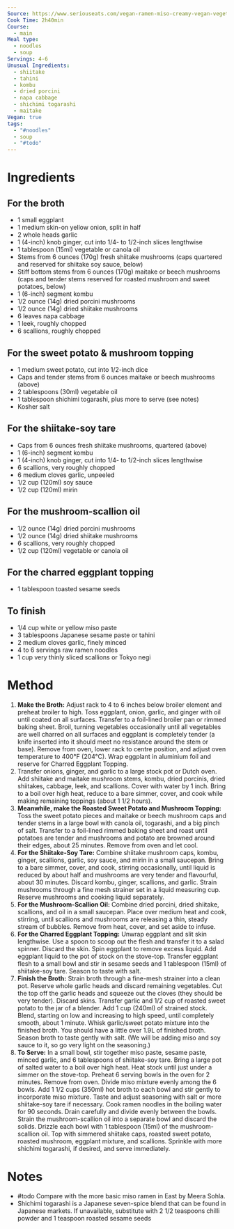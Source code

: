 ```yaml
---
Source: https://www.seriouseats.com/vegan-ramen-miso-creamy-vegan-vegetarian-food-lab-recipe
Cook Time: 2h40min
Course:
  - main
Meal type:
  - noodles
  - soup
Servings: 4-6
Unusual Ingredients:
  - shiitake
  - tahini
  - kombu
  - dried porcini
  - napa cabbage
  - shichimi togarashi
  - maitake
Vegan: true
tags:
  - "#noodles"
  - soup
  - "#todo"
---
```

# Ingredients

## For the broth

- 1 small eggplant
- 1 medium skin-on yellow onion, split in half
- 2 whole heads garlic
- 1 (4-inch) knob ginger, cut into 1/4- to 1/2-inch slices lengthwise
- 1 tablespoon (15ml) vegetable or canola oil
- Stems from 6 ounces (170g) fresh shiitake mushrooms (caps quartered and reserved for shiitake soy sauce, below)
- Stiff bottom stems from 6 ounces (170g) maitake or beech mushrooms (caps and tender stems reserved for roasted mushroom and sweet potatoes, below)
- 1 (6-inch) segment kombu
- 1/2 ounce (14g) dried porcini mushrooms
- 1/2 ounce (14g) dried shiitake mushrooms
- 6 leaves napa cabbage
- 1 leek, roughly chopped
- 6 scallions, roughly chopped

## For the sweet potato & mushroom topping

- 1 medium sweet potato, cut into 1/2-inch dice
- Caps and tender stems from 6 ounces maitake or beech mushrooms (above)
- 2 tablespoons (30ml) vegetable oil
- 1 tablespoon shichimi togarashi, plus more to serve (see notes)
- Kosher salt

## For the shiitake-soy tare

- Caps from 6 ounces fresh shiitake mushrooms, quartered (above)
- 1 (6-inch) segment kombu
- 1 (4-inch) knob ginger, cut into 1/4- to 1/2-inch slices lengthwise
- 6 scallions, very roughly chopped
- 6 medium cloves garlic, unpeeled
- 1/2 cup (120ml) soy sauce
- 1/2 cup (120ml) mirin

## For the mushroom-scallion oil

- 1/2 ounce (14g) dried porcini mushrooms
- 1/2 ounce (14g) dried shiitake mushrooms
- 6 scallions, very roughly chopped
- 1/2 cup (120ml) vegetable or canola oil

## For the charred eggplant topping

- 1 tablespoon toasted sesame seeds

## To finish

- 1/4 cup white or yellow miso paste
- 3 tablespoons Japanese sesame paste or tahini
- 2 medium cloves garlic, finely minced
- 4 to 6 servings raw ramen noodles
- 1 cup very thinly sliced scallions or Tokyo negi

# Method

1. **Make the Broth:** Adjust rack to 4 to 6 inches below broiler element and preheat broiler to high. Toss eggplant, onion, garlic, and ginger with oil until coated on all surfaces. Transfer to a foil-lined broiler pan or rimmed baking sheet. Broil, turning vegetables occasionally until all vegetables are well charred on all surfaces and eggplant is completely tender (a knife inserted into it should meet no resistance around the stem or base). Remove from oven, lower rack to centre position, and adjust oven temperature to 400°F (204°C). Wrap eggplant in aluminium foil and reserve for Charred Eggplant Topping.
2. Transfer onions, ginger, and garlic to a large stock pot or Dutch oven. Add shiitake and maitake mushroom stems, kombu, dried porcinis, dried shiitakes, cabbage, leek, and scallions. Cover with water by 1 inch. Bring to a boil over high heat, reduce to a bare simmer, cover, and cook while making remaining toppings (about 1 1/2 hours).
3. **Meanwhile, make the Roasted Sweet Potato and Mushroom Topping:** Toss the sweet potato pieces and maitake or beech mushroom caps and tender stems in a large bowl with canola oil, togarashi, and a big pinch of salt. Transfer to a foil-lined rimmed baking sheet and roast until potatoes are tender and mushrooms and potato are browned around their edges, about 25 minutes. Remove from oven and let cool.
4. **For the Shiitake-Soy Tare:** Combine shiitake mushroom caps, kombu, ginger, scallions, garlic, soy sauce, and mirin in a small saucepan. Bring to a bare simmer, cover, and cook, stirring occasionally, until liquid is reduced by about half and mushrooms are very tender and flavourful, about 30 minutes. Discard kombu, ginger, scallions, and garlic. Strain mushrooms through a fine mesh strainer set in a liquid measuring cup. Reserve mushrooms and cooking liquid separately.
5. **For the Mushroom-Scallion Oil:** Combine dried porcini, dried shiitake, scallions, and oil in a small saucepan. Place over medium heat and cook, stirring, until scallions and mushrooms are releasing a thin, steady stream of bubbles. Remove from heat, cover, and set aside to infuse.
6. **For the Charred Eggplant Topping:** Unwrap eggplant and slit skin lengthwise. Use a spoon to scoop out the flesh and transfer it to a salad spinner. Discard the skin. Spin eggplant to remove excess liquid. Add eggplant liquid to the pot of stock on the stove-top. Transfer eggplant flesh to a small bowl and stir in sesame seeds and 1 tablespoon (15ml) of shiitake-soy tare. Season to taste with salt.
7. **Finish the Broth:** Strain broth through a fine-mesh strainer into a clean pot. Reserve whole garlic heads and discard remaining vegetables. Cut the top off the garlic heads and squeeze out the cloves (they should be very tender). Discard skins. Transfer garlic and 1/2 cup of roasted sweet potato to the jar of a blender. Add 1 cup (240ml) of strained stock. Blend, starting on low and increasing to high speed, until completely smooth, about 1 minute. Whisk garlic/sweet potato mixture into the finished broth. You should have a little over 1.9L of finished broth. Season broth to taste gently with salt. (We will be adding miso and soy sauce to it, so go very light on the seasoning.)
8. **To Serve:** In a small bowl, stir together miso paste, sesame paste, minced garlic, and 6 tablespoons of shiitake-soy tare. Bring a large pot of salted water to a boil over high heat. Heat stock until just under a simmer on the stove-top. Preheat 6 serving bowls in the oven for 2 minutes. Remove from oven. Divide miso mixture evenly among the 6 bowls. Add 1 1/2 cups (350ml) hot broth to each bowl and stir gently to incorporate miso mixture. Taste and adjust seasoning with salt or more shiitake-soy tare if necessary. Cook ramen noodles in the boiling water for 90 seconds. Drain carefully and divide evenly between the bowls. Strain the mushroom-scallion oil into a separate bowl and discard the solids. Drizzle each bowl with 1 tablespoon (15ml) of the mushroom-scallion oil. Top with simmered shiitake caps, roasted sweet potato, roasted mushroom, eggplant mixture, and scallions. Sprinkle with more shichimi togarashi, if desired, and serve immediately.

# Notes

- #todo Compare with the more basic miso ramen in East by Meera Sohla.
- Shichimi togarashi is a Japanese seven-spice blend that can be found in Japanese markets. If unavailable, substitute with 2 1/2 teaspoons chilli powder and 1 teaspoon roasted sesame seeds